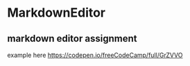 # MarkdownEditor
## markdown editor assignment
example here https://codepen.io/freeCodeCamp/full/GrZVVO
